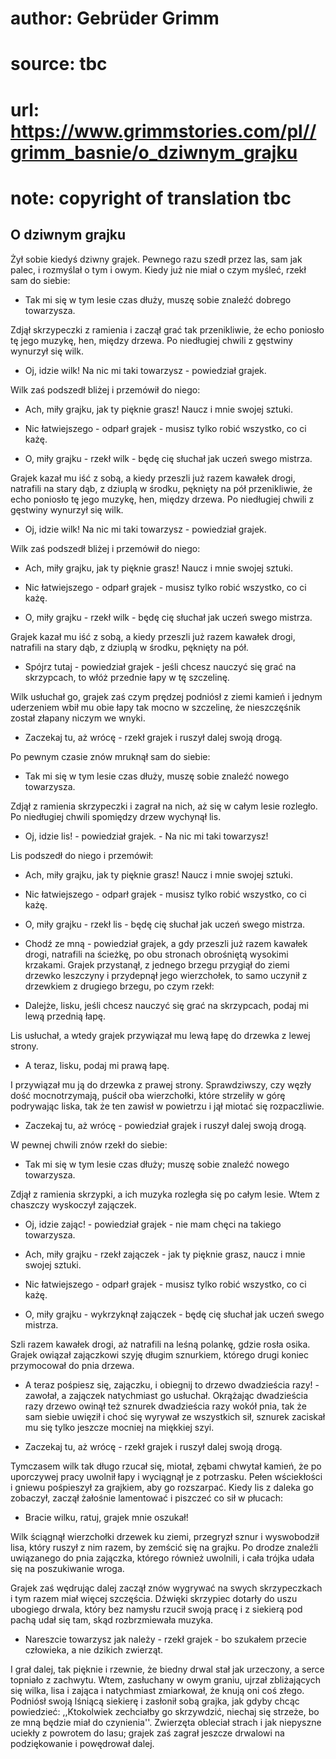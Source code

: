 # author: Gebrüder Grimm
# source: tbc
# url: https://www.grimmstories.com/pl//grimm_basnie/o_dziwnym_grajku
# note: copyright of translation tbc

## O dziwnym grajku 

Żył sobie kiedyś dziwny grajek. Pewnego razu szedł przez las, sam jak
palec, i rozmyślał o tym i owym. Kiedy już nie miał o czym myśleć, rzekł
sam do siebie:

- Tak mi się w tym lesie czas dłuży, muszę sobie znaleźć dobrego
towarzysza.

Zdjął skrzypeczki z ramienia i zaczął grać tak przenikliwie, że echo
poniosło tę jego muzykę, hen, między drzewa. Po niedługiej chwili z
gęstwiny wynurzył się wilk.

- Oj, idzie wilk! Na nic mi taki towarzysz - powiedział grajek.

Wilk zaś podszedł bliżej i przemówił do niego:

- Ach, miły grajku, jak ty pięknie grasz! Naucz i mnie swojej sztuki.

- Nic łatwiejszego - odparł grajek - musisz tylko robić wszystko, co ci
każę.

- O, miły grajku - rzekł wilk - będę cię słuchał jak uczeń swego
mistrza.

Grajek kazał mu iść z sobą, a kiedy przeszli już razem kawałek drogi,
natrafili na stary dąb, z dziuplą w środku, pęknięty na pół
przenikliwie, że echo poniosło tę jego muzykę, hen, między drzewa. Po
niedługiej chwili z gęstwiny wynurzył się wilk.

- Oj, idzie wilk! Na nic mi taki towarzysz - powiedział grajek.

Wilk zaś podszedł bliżej i przemówił do niego:

- Ach, miły grajku, jak ty pięknie grasz! Naucz i mnie swojej sztuki.

- Nic łatwiejszego - odparł grajek - musisz tylko robić wszystko, co ci
każę.

- O, miły grajku - rzekł wilk - będę cię słuchał jak uczeń swego
mistrza.

Grajek kazał mu iść z sobą, a kiedy przeszli już razem kawałek drogi,
natrafili na stary dąb, z dziuplą w środku, pęknięty na pół.

- Spójrz tutaj - powiedział grajek - jeśli chcesz nauczyć się grać na
skrzypcach, to włóż przednie łapy w tę szczelinę.

Wilk usłuchał go, grajek zaś czym prędzej podniósł z ziemi kamień i
jednym uderzeniem wbił mu obie łapy tak mocno w szczelinę, że
nieszczęśnik został złapany niczym we wnyki.

- Zaczekaj tu, aż wrócę - rzekł grajek i ruszył dalej swoją drogą.

Po pewnym czasie znów mruknął sam do siebie:

- Tak mi się w tym lesie czas dłuży, muszę sobie znaleźć nowego
towarzysza.

Zdjął z ramienia skrzypeczki i zagrał na nich, aż się w całym lesie
rozległo. Po niedługiej chwili spomiędzy drzew wychynął lis.

- Oj, idzie lis! - powiedział grajek. - Na nic mi taki towarzysz!

Lis podszedł do niego i przemówił:

- Ach, miły grajku, jak ty pięknie grasz! Naucz i mnie swojej sztuki.

- Nic łatwiejszego - odparł grajek - musisz tylko robić wszystko, co ci
każę.

- O, miły grajku - rzekł lis - będę cię słuchał jak uczeń swego
mistrza.

- Chodź ze mną - powiedział grajek, a gdy przeszli już razem kawałek
drogi, natrafili na ścieżkę, po obu stronach obrośniętą wysokimi
krzakami. Grajek przystanął, z jednego brzegu przygiął do ziemi drzewko
leszczyny i przydepnął jego wierzchołek, to samo uczynił z drzewkiem z
drugiego brzegu, po czym rzekł:

- Dalejże, lisku, jeśli chcesz nauczyć się grać na skrzypcach, podaj mi
lewą przednią łapę.

Lis usłuchał, a wtedy grajek przywiązał mu lewą łapę do drzewka z lewej
strony.

- A teraz, lisku, podaj mi prawą łapę.

I przywiązał mu ją do drzewka z prawej strony. Sprawdziwszy, czy węzły
dość mocnotrzymają, puścił oba wierzchołki, które strzeliły w górę
podrywając liska, tak że ten zawisł w powietrzu i jął miotać się
rozpaczliwie.

- Zaczekaj tu, aż wrócę - powiedział grajek i ruszył dalej swoją drogą.

W pewnej chwili znów rzekł do siebie:

- Tak mi się w tym lesie czas dłuży; muszę sobie znaleźć nowego
towarzysza.

Zdjął z ramienia skrzypki, a ich muzyka rozległa się po całym lesie.
Wtem z chaszczy wyskoczył zajączek.

- Oj, idzie zając! - powiedział grajek - nie mam chęci na takiego
towarzysza.

- Ach, miły grajku - rzekł zajączek - jak ty pięknie grasz, naucz i
mnie swojej sztuki.

- Nic łatwiejszego - odparł grajek - musisz tylko robić wszystko, co ci
każę.

- O, miły grajku - wykrzyknął zajączek - będę cię słuchał jak uczeń
swego mistrza.

Szli razem kawałek drogi, aż natrafili na leśną polankę, gdzie rosła
osika. Grajek owiązał zajączkowi szyję długim sznurkiem, którego drugi
koniec przymocował do pnia drzewa.

- A teraz pośpiesz się, zajączku, i obiegnij to drzewo dwadzieścia
razy! - zawołał, a zajączek natychmiast go usłuchał. Okrążając
dwadzieścia razy drzewo owinął też sznurek dwadzieścia razy wokół pnia,
tak że sam siebie uwięził i choć się wyrywał ze wszystkich sił, sznurek
zaciskał mu się tylko jeszcze mocniej na miękkiej szyi.

- Zaczekaj tu, aż wrócę - rzekł grajek i ruszył dalej swoją drogą.

Tymczasem wilk tak długo rzucał się, miotał, zębami chwytał kamień, że
po uporczywej pracy uwolnił łapy i wyciągnął je z potrzasku. Pełen
wściekłości i gniewu pośpieszył za grajkiem, aby go rozszarpać. Kiedy
lis z daleka go zobaczył, zaczął żałośnie lamentować i piszczeć co sił w
płucach:

- Bracie wilku, ratuj, grajek mnie oszukał!

Wilk ściągnął wierzchołki drzewek ku ziemi, przegryzł sznur i
wyswobodził lisa, który ruszył z nim razem, by zemścić się na grajku. Po
drodze znaleźli uwiązanego do pnia zajączka, którego również uwolnili, i
cała trójka udała się na poszukiwanie wroga.

Grajek zaś wędrując dalej zaczął znów wygrywać na swych skrzypeczkach i
tym razem miał więcej szczęścia. Dźwięki skrzypiec dotarły do uszu
ubogiego drwala, który bez namysłu rzucił swoją pracę i z siekierą pod
pachą udał się tam, skąd rozbrzmiewała muzyka.

- Nareszcie towarzysz jak należy - rzekł grajek - bo szukałem przecie
człowieka, a nie dzikich zwierząt.

I grał dalej, tak pięknie i rzewnie, że biedny drwal stał jak urzeczony,
a serce topniało z zachwytu. Wtem, zasłuchany w owym graniu, ujrzał
zbliżających się wilka, lisa i zająca i natychmiast zmiarkował, że knują
oni coś złego. Podniósł swoją lśniącą siekierę i zasłonił sobą grajka,
jak gdyby chcąc powiedzieć: ,,Ktokolwiek zechciałby go skrzywdzić,
niechaj się strzeże, bo ze mną będzie miał do czynienia''. Zwierzęta
obleciał strach i jak niepyszne uciekły z powrotem do lasu; grajek zaś
zagrał jeszcze drwalowi na podziękowanie i powędrował dalej.

